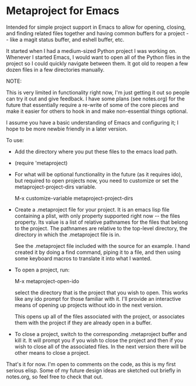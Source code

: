 Metaproject for Emacs
=====================

Intended for simple project support in Emacs to allow for opening,
closing, and finding related files together and having common buffers
for a project -- like a magit status buffer, and eshell buffer, etc.

It started when I had a medium-sized Python project I was working on.
Whenever I started Emacs, I would want to open all of the Python files
in the project so I could quickly navigate between them.  It got old
to reopen a few dozen files in a few directories manually.

NOTE:

This is very limited in functionality right now, I'm just getting it
out so people can try it out and give feedback.  I have some plans
(see notes.org) for the future that essentially require a re-write of
some of the core pieces and make it easier for others to hook in and
make non-essential things optional.

I assume you have a basic understanding of Emacs and configuring it; I
hope to be more newbie friendly in a later version.

To use:

 - Add the directory where you put these files to the emacs load path.

 - (require 'metaproject)

 - For what will be optional functionality in the future (as it
   requires ido), but required to open projects now, you need to
   customize or set the metaproject-project-dirs variable.

   M-x customize-variable metaproject-project-dirs

 - Create a .metaproject file for your project.  It is an emacs lisp
   file containing a plist, with only property supported right now --
   the files property.  Its value is a list of relative pathnames for
   the files that belong to the project.  The pathnames are relative to
   the top-level directory, the directory in which the .metaproject
   file is in.

   See the .metaproject file included with the source for an example.
   I hand created it by doing a find command, piping it to a file, and
   then using some keyboard macros to translate it into what I wanted.

 - To open a project, run:

   M-x metaproject-open-ido

   select the directory that is the project that you wish to open.
   This works like any ido prompt for those familiar with it.  I'll
   provide an interactive means of opening up projects without ido in
   the next version.

   This opens up all of the files associated with the project, or
   associates them with the project if they are already open in a
   buffer.

 - To close a project, switch to the corresponding .metaproject buffer
   and kill it.  It will prompt you if you wish to close the project
   and then if you wish to close all of the associated files.  In the
   next version there will be other means to close a project.


That's it for now.  I'm open to comments on the code, as this is my
first serious elisp.  Some of my future design ideas are sketched out
briefly in notes.org, so feel free to check that out.
